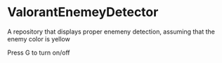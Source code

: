 # ValorantEnemeyDetector
A repository that displays proper enemeny detection, assuming that the enemy color is yellow

Press G to turn on/off
